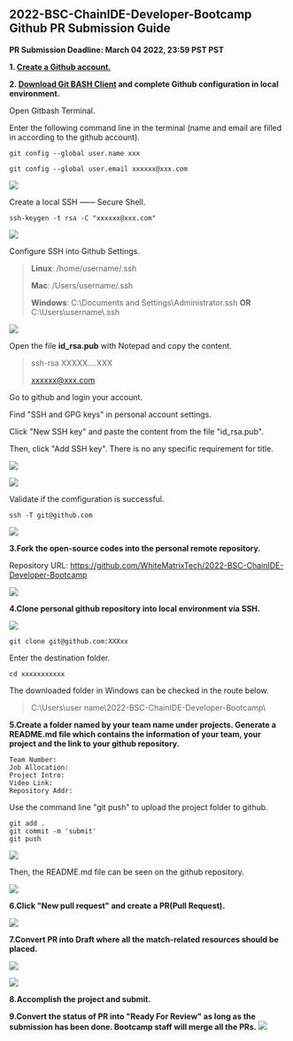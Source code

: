 ## 2022-BSC-ChainIDE-Developer-Bootcamp Github PR Submission Guide ##

 **PR Submission Deadline: March 04 2022, 23:59 PST PST**

**1. [Create a Github account.](https://github.com/)**

**2. [Download Git BASH Client](https://gitforwindows.org/) and complete Github configuration in local environment.**

   Open Gitbash Terminal.

   Enter the following command line in the terminal (name and email are filled in according to the github account).

    git config --global user.name xxx
       
    git config --global user.email xxxxxx@xxx.com

 ![](https://chainide-global-metaverse-bootcamp-pr-img.s3.ap-northeast-1.amazonaws.com/Gitconfig.png)

   Create a local SSH —— Secure Shell.

    ssh-keygen -t rsa -C "xxxxxx@xxx.com" 
 ![](https://chainide-global-metaverse-bootcamp-pr-img.s3.ap-northeast-1.amazonaws.com/Gitlocalssh.png)

   Configure SSH into Github Settings.

> **Linux**: /home/username/.ssh
> 
> **Mac**:  /Users/username/.ssh
> 
> **Windows**: C:\Documents and Settings\Administrator\.ssh **OR** C:\Users\username\\.ssh


 ![](https://chainide-global-metaverse-bootcamp-pr-img.s3.ap-northeast-1.amazonaws.com/SSH_File.png)


Open the file **id_rsa.pub** with Notepad and copy the content.
> ssh-rsa XXXXX....XXX
>
>  xxxxxx@xxx.com

   Go to github and login your account.

   Find "SSH and GPG keys" in personal account settings.

   Click "New SSH key" and paste the content from the file "id_rsa.pub". 

   Then, click "Add SSH key". There is no any specific requirement for title.

   ![](https://chainide-global-metaverse-bootcamp-pr-img.s3.ap-northeast-1.amazonaws.com/GithubSettings.png)

   ![](https://chainide-global-metaverse-bootcamp-pr-img.s3.ap-northeast-1.amazonaws.com/SSH+and+GPG+keys.png)

Validate if the comfiguration is successful.

    ssh -T git@github.com

![](https://chainide-global-metaverse-bootcamp-pr-img.s3.ap-northeast-1.amazonaws.com/SSH_Validation.png)

**3.Fork the open-source codes into the personal remote repository.**

Repository URL: https://github.com/WhiteMatrixTech/2022-BSC-ChainIDE-Developer-Bootcamp

  ![](https://chainide-forum-img.s3.ap-northeast-1.amazonaws.com/8208.png)

**4.Clone personal github repository into local environment via SSH.**

  ![](https://chainide-global-metaverse-bootcamp-pr-img.s3.ap-northeast-1.amazonaws.com/Code_Clone_SSH.png)

    git clone git@github.com:XXXxx

  Enter the destination folder.

``` 
cd xxxxxxxxxxx
```

  The downloaded folder in Windows can be checked in the route below.

> C:\Users\user name\2022-BSC-ChainIDE-Developer-Bootcamp\

**5.Create a folder named by your team name under projects. Generate a README.md file which contains the information of your team, your project and the link to your github repository.**

	Team Number:
	Job Allocation:
	Project Intro:
	Video Link:
	Repository Addr:

Use the command line "git push" to upload the project folder to github.

    git add .
    git commit -m 'submit'
    git push 

![](https://chainide-global-metaverse-bootcamp-pr-img.s3.ap-northeast-1.amazonaws.com/GitPush.png)

  Then, the README.md file can be seen on the github repository.

![](https://chainide-global-metaverse-bootcamp-pr-img.s3.ap-northeast-1.amazonaws.com/Github_README.png)

**6.Click "New pull request" and create a PR(Pull Request).**

![](https://chainide-forum-img.s3.ap-northeast-1.amazonaws.com/8213.png)

**7.Convert PR into Draft where all the match-related resources should be placed.**

![](https://chainide-global-metaverse-bootcamp-pr-img.s3.ap-northeast-1.amazonaws.com/ConvertPR2Draft.png)

![](https://chainide-forum-img.s3.ap-northeast-1.amazonaws.com/8237.png)

**8.Accomplish the project and submit.**

**9.Convert the status of PR into "Ready For Review" as long as the submission has been done. Bootcamp staff will merge all the PRs.**
![](https://chainide-global-metaverse-bootcamp-pr-img.s3.ap-northeast-1.amazonaws.com/Ready4View.png)
